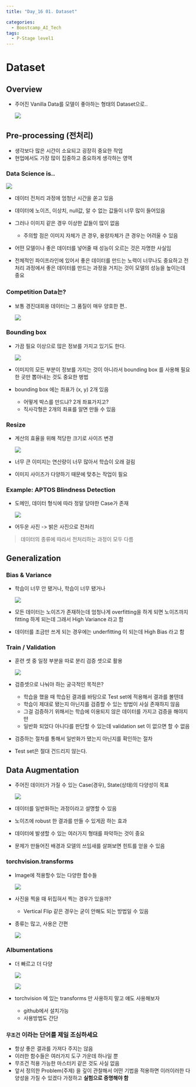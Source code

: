 ```yaml
---
title: "Day_16 01. Dataset"

categories:
  - Boostcamp_AI_Tech
tags:
  - P-Stage level1
---
```


# Dataset

## Overview

- 주어진 Vanilla Data를 모델이 좋아하는 형태의 Dataset으로..

    ![]({{site.url}}/assets/images/2021-08-24-09-24-23.png)

## Pre-processing (전처리)

- 생각보다 많은 시간이 소요되고 굉장히 중요한 작업
- 현업에서도 가장 많이 집중하고 중요하게 생각하는 영역

### Data Science is..

![]({{site.url}}/assets/images/2021-08-24-09-28-38.png)

- 데이터 전처리 과정에 엄청난 시간을 쏟고 있음
- 데이터에 노이즈, 이상치, null값, 알 수 없는 값들이 너무 많이 들어있음
- 그러나 이미지 같은 경우 이상한 값들이 많이 없음
  - 주의할 점은 이미지 자체가 큰 경우, 용량자체가 큰 경우는 어려울 수 있음

- 어떤 모델이나 좋은 데이터를 넣어줄 때 성능이 오르는 것은 자명한 사실임

- 전체적인 파이프라인에 있어서 좋은 데이터를 만드는 노력이 너무나도 중요하고 전처리 과정에서 좋은 데이터를 만드는 과정을 거치는 것이 모델의 성능을 높이는데 중요

### Competition Data는?

- 보통 경진대회용 데이터는 그 품질이 매우 양호한 편..

    ![]({{site.url}}/assets/images/2021-08-24-09-34-11.png)

### Bounding box

- 가끔 필요 이상으로 많은 정보를 가지고 있기도 한다.

    ![]({{site.url}}/assets/images/2021-08-24-09-35-22.png)

- 이미지의 모든 부분이 정보를 가지는 것이 아니라서 bounding box 를 사용해 필요한 곳만 뽑아내는 것도 중요한 벙법
- bounding box 에는 좌표가 (x, y) 2개 있음
  - 어떻게 박스를 만드냐? 2개 좌표가지고?
  - 직사각형은 2개의 좌표를 알면 만들 수 있음

### Resize

- 계산의 효율을 위해 적당한 크기로 사이즈 변경

    ![]({{site.url}}/assets/images/2021-08-24-09-38-39.png)

- 너무 큰 이미지는 연산량이 너무 많아서 학습이 오래 걸림
- 이미지 사이즈가 다양하기 때문에 맞추는 작업이 필요

### Example: APTOS Blindness Detection

- 도메인, 데이터 형식에 따라 정말 당야한 Case가 존재

    ![]({{site.url}}/assets/images/2021-08-24-09-40-55.png)

- 어두운 사진 -> 밝은 사진으로 전처리

> 데이터의 종류에 따라서 전처리하는 과정이 모두 다름

## Generalization

### Bias & Variance

- 학습이 너무 안 됐거나, 학습이 너무 됐거나

    ![]({{site.url}}/assets/images/2021-08-24-09-46-30.png)

- 모든 데이터는 노이즈가 존재하는데 엄청나게 overfitting을 하게 되면 노이즈까지 fitting 하게 되는데 그래서 High Variance 라고 함
- 데이터를 조금만 쓰게 되는 경우에는 underfitting 이 되는데 High Bias 라고 함

### Train / Validation

- 훈련 셋 중 일정 부분을 따로 분리 검증 셋으로 활용

    ![]({{site.url}}/assets/images/2021-08-24-09-49-15.png)

- 검증셋으로 나눠야 하는 궁극적인 목적은?
  - 학습을 했을 때 학습된 결과를 바탕으로 Test set에 적용해서 결과를 볼텐데
  - 학습이 제대로 됐는지 아닌지를 검증할 수 있는 방법이 사실 존재하지 않음
  - 그걸 검증하기 위해서는 학습에 이용되지 않은 데이터를 가지고 검증을 해야지만 
  - 일반화 되었다 아니다를 판단할 수 있는데 validation set 이 없으면 할 수 없음
- 검증하는 절차를 통해서 일반화가 됐는지 아닌지를 확인하는 절차
- Test set은 절대 건드리지 않는다.

## Data Augmentation

- 주어진 데이터가 가질 수 있는 Case(경우), State(상태)의 다양성이 목표

    ![]({{site.url}}/assets/images/2021-08-24-09-53-05.png)

- 데이터를 일반화하는 과정이라고 설명할 수 있음
- 노이즈에 robust 한 결과를 만들 수 있게끔 하는 효과
- 데이터에 발생할 수 있는 여러가지 형태를 파악하는 것이 중요
- 문제가 만들어진 배경과 모델의 쓰임새를 살펴보면 힌트를 얻을 수 있음

### torchvision.transforms

- Image에 적용할수 있는 다양한 함수들

    ![]({{site.url}}/assets/images/2021-08-24-09-56-39.png)

- 사진을 찍을 때 뒤집혀서 찍는 경우가 있을까?
  - Vertical Flip 같은 경우는 굳이 안해도 되는 방법일 수 있음

- 종류는 많고, 사용은 간편

    ![]({{site.url}}/assets/images/2021-08-24-09-58-26.png)

### Albumentations

- 더 빠르고 더 다양

    ![]({{site.url}}/assets/images/2021-08-24-09-59-27.png)

    ![]({{site.url}}/assets/images/2021-08-24-10-00-28.png)

- torchvision 에 있는 transforms 만 사용하지 말고 얘도 사용해보자
  - github에서 설치가능
  - 사용방법도 간단

### `무조건` 이라는 단어를 제일 조심하세요

- 항상 좋은 결과를 가져다 주지는 않음
- 이러한 함수들은 여러가지 도구 가운데 하나일 뿐
- 무조건 적용 가능한 마스터키 같은 것도 사실 없음
- 앞서 정의한 Problem(주제) 을 깊이 관찰해서 어떤 기법을 적용하면 이러이러한 다양성을 가질 수 있겠다 가정하고 **실험으로 증명해야 함**






